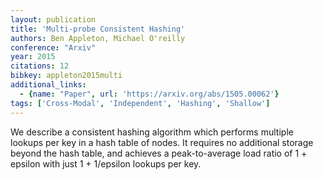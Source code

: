 ```yaml
---
layout: publication
title: 'Multi-probe Consistent Hashing'
authors: Ben Appleton, Michael O'reilly
conference: "Arxiv"
year: 2015
citations: 12
bibkey: appleton2015multi
additional_links:
  - {name: "Paper", url: 'https://arxiv.org/abs/1505.00062'}
tags: ['Cross-Modal', 'Independent', 'Hashing', 'Shallow']
---
```

We describe a consistent hashing algorithm which performs multiple lookups
per key in a hash table of nodes. It requires no additional storage beyond the
hash table, and achieves a peak-to-average load ratio of 1 + epsilon with just
1 + 1/epsilon lookups per key.
